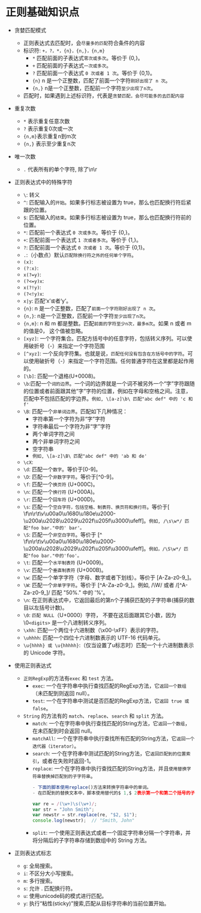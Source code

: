 # 正则基础知识点

* 贪婪匹配模式
    * 正则表达式去匹配时，会`尽量多的匹配`符合条件的内容
    * 标识符: `+，?，*，{n}，{n,}，{n,m}`
        * `*` 匹配前面的子表达式`零次或多次`。等价于 {0,}。   
        * `+` 匹配前面的子表达式`一次或多次`。
        * `?` 匹配前面一个表达式 `0 次或者 1 次`。等价于 {0,1}。
        * `{n}` n 是一个正整数，匹配了前面一个字符`刚好出现了 n 次`。
        * `{n,}` n是一个正整数，匹配前一个字符`至少出现了n次`。
    * 匹配时，如果遇到上述标识符，代表是`贪婪匹配，会尽可能多的去匹配内容`








* 重复次数
    * `*` 表示重复任意次数
    * `?` 表示重复0次或一次
    * `{n,m}`表示重复n到m次
    * `{n,}` 表示至少重复n次


* 唯一次数
    * `.` 代表所有的单个字符, 除了\n\r

* 正则表达式中的特殊字符
    * `\`: 转义
    * `^`: 匹配输入的`开始`。如果多行标志被设置为 true，那么也匹配换行符后紧跟的位置。
    * `$`: 匹配输入的`结束`。如果多行标志被设置为 true，那么也匹配换行符前的位置。
    * `*`: 匹配前一个表达式 `0 次或多次`。等价于 {0,}。
    * `+`: 匹配前面一个表达式 `1 次或者多次`。等价于 {1,}。
    * `?`: 匹配前面一个表达式 `0 次或者 1 次`。等价于 {0,1}。
    * `.`:（小数点）默认`匹配除换行符之外的任何单个字符`。
    * `(x)`:
    * `(?:x)`:
    * `x(?=y)`:
    * `(?<=y)x`:
    * `x(?!y)`:
    * `(?<!y)x`:
    * `x|y`: 匹配‘x’`或`者‘y’。
    * `{n}`: n 是一个正整数，匹配了`前面一个字符刚好出现了 n 次`。
    * `{n,}`: n是一个正整数，匹配前一个字符`至少出现了n次`。
    * `{n,m}`: n 和 m 都是整数。匹配`前面的字符至少n次，最多m次`。如果 n 或者 m 的值是0， 这个值被忽略。
    * `[xyz]`: 一个字符集合。匹配方括号中的任意字符，包括转义序列。可以使用破折号（-）来指定一个字符范围
    * `[^xyz]`: 一个反向字符集。也就是说，`匹配任何没有包含在方括号中的字符`。可以使用破折号（-）来指定一个字符范围。任何普通字符在这里都是起作用的。
    * `[\b]`: 匹配一个退格(U+0008)。
    * `\b`:匹配一个`词的边界`。一个词的边界就是一个词不被另外一个“字”字符跟随的位置或者前面跟其他“字”字符的位置，例如在字母和空格之间。注意，匹配中不包括匹配的字边界。`例如, \[a-z]\b\ 匹配"abc def" 中的 'c 和 f'`
    * `\B`: 匹配一个`非单词边界`。匹配如下几种情况：
        * 字符串第一个字符为非“字”字符
        * 字符串最后一个字符为非“字”字符
        * 两个单词字符之间
        * 两个非单词字符之间
        * 空字符串
        * `例如, \[a-z]\B\ 匹配"abc def" 中的 'ab 和 de'`
    * `\cX`:
    * `\d`: 匹配一个`数字`。等价于[0-9]。
    * `\D`: 匹配一个`非数字字符`。等价于[^0-9]。
    * `\f`: 匹配一个`换页符` (U+000C)。
    * `\n`: 匹配一个`换行符` (U+000A)。
    * `\r`: 匹配一个`回车符` (U+000D)。
    * `\s`: 匹配一个`空白字符，包括空格、制表符、换页符和换行符`。等价于[ \f\n\r\t\v\u00a0\u1680\u180e\u2000-\u200a\u2028\u2029\u202f\u205f\u3000\ufeff]。`例如, /\s\w*/ 匹配"foo bar."中的' bar'。`
    * `\S`: 匹配一个`非空白字符`。等价于 [^ \f\n\r\t\v\u00a0\u1680\u180e\u2000-\u200a\u2028\u2029\u202f\u205f\u3000\ufeff]。`例如，/\S\w*/ 匹配"foo bar."中的'foo'。`
    * `\t`: 匹配一个`水平制表符` (U+0009)。
    * `\v`: 匹配一个`垂直制表符` (U+000B)。
    * `\w`: 匹配一个单字字符（字母、数字或者下划线）。等价于 [A-Za-z0-9_]。
    * `\W`: 匹配一个`非单字字符`。等价于 [^A-Za-z0-9_]。例如, /\W/ 或者 /[^A-Za-z0-9_]/ 匹配 "50%." 中的 '%'。
    * `\n`: 在正则表达式中，它返回最后的第n个子捕获匹配的子字符串(捕获的数目以左括号计数)。
    * `\0`: `匹配 NULL`（U+0000）字符， 不要在这后面跟其它小数，因为 \0`<digits>` 是一个八进制转义序列。
    * `\xhh`: 匹配一个两位十六进制数（\x00-\xFF）表示的字符。
    * `\uhhhh`: 匹配一个四位十六进制数表示的 UTF-16 代码单元。
    * `\u{hhhh} 或 \u{hhhhh}`:（仅当设置了u标志时）匹配一个十六进制数表示的 Unicode 字符。

* 使用正则表达式
    * `正则RegExp`的方法有`exec` 和 `test` 方法。
        * `exec`:  一个在字符串中执行查找匹配的RegExp方法，它`返回一个数组`（未匹配到则返回 null）。
        * `test`:  一个在字符串中测试是否匹配的RegExp方法，它`返回 true 或 false`。
    * `String` 的方法有的 `match`、`replace`、`search` 和 `split` 方法。
        * `match`: 一个在字符串中执行查找匹配的String方法，它`返回一个数组`，在未匹配到时会返回 null。
        * `matchAll`:  一个在字符串中执行查找所有匹配的String方法，它`返回一个迭代器（iterator）`。
        * `search`: 一个在字符串中测试匹配的String方法，它`返回匹配到的位置索引`，或者在失败时返回-1。
        * `replace`: 一个在字符串中执行查找匹配的String方法，并且`使用替换字符串替换掉匹配到的子字符串`。
            ```javascript
            - 下面的脚本使用replace()方法来转换字符串中的单词。
            - 在匹配到的替换文本中，脚本使用替代的$ 1,$ 2表示第一个和第二个括号的子字符串匹配。

            var re = /(\w+)\s(\w+)/;
            var str = "John Smith";
            var newstr = str.replace(re, "$2, $1");
            console.log(newstr);  // "Smith, John"
            ```
        * `split`: 一个使用正则表达式或者一个固定字符串分隔一个字符串，并将分隔后的子字符串存储到数组中的 String 方法。
* 正则表达式标志
    * `g`: 全局搜索。
    * `i`: 不区分大小写搜索。
    * `m`: 多行搜索。
    * `s`: 允许 . 匹配换行符。
    * `u`: 使用unicode码的模式进行匹配。
    * `y`: 执行“粘性(sticky)”搜索,匹配从目标字符串的当前位置开始。








